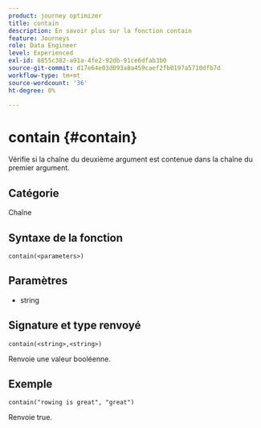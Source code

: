 ```yaml
---
product: journey optimizer
title: contain
description: En savoir plus sur la fonction contain
feature: Journeys
role: Data Engineer
level: Experienced
exl-id: 8855c382-a91a-4fe2-92db-91ce6dfab3b0
source-git-commit: d17e64e03d093a8a459caef2fb0197a5710dfb7d
workflow-type: tm+mt
source-wordcount: '36'
ht-degree: 0%

---
```


# contain {#contain}

Vérifie si la chaîne du deuxième argument est contenue dans la chaîne du premier argument.

## Catégorie

Chaîne

## Syntaxe de la fonction

`contain(<parameters>)`

## Paramètres

* string

## Signature et type renvoyé

`contain(<string>,<string>)`

Renvoie une valeur booléenne.

## Exemple

`contain("rowing is great", "great")`

Renvoie true.
